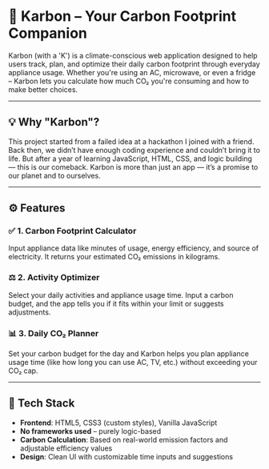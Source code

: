 # 🌱 Karbon – Your Carbon Footprint Companion

Karbon (with a 'K') is a climate-conscious web application designed to help users track, plan, and optimize their daily carbon footprint through everyday appliance usage. Whether you're using an AC, microwave, or even a fridge – Karbon lets you calculate how much CO₂ you're consuming and how to make better choices.

---

## 💡 Why "Karbon"?

This project started from a failed idea at a hackathon I joined with a friend. Back then, we didn’t have enough coding experience and couldn’t bring it to life. But after a year of learning JavaScript, HTML, CSS, and logic building — this is our comeback. Karbon is more than just an app — it’s a promise to our planet and to ourselves.

---

## ⚙️ Features

### ✅ 1. **Carbon Footprint Calculator**
Input appliance data like minutes of usage, energy efficiency, and source of electricity. It returns your estimated CO₂ emissions in kilograms.

### ⚖️ 2. **Activity Optimizer**
Select your daily activities and appliance usage time. Input a carbon budget, and the app tells you if it fits within your limit or suggests adjustments.

### 📊 3. **Daily CO₂ Planner**
Set your carbon budget for the day and Karbon helps you plan appliance usage time (like how long you can use AC, TV, etc.) without exceeding your CO₂ cap.

---

## 🧠 Tech Stack

- **Frontend**: HTML5, CSS3 (custom styles), Vanilla JavaScript
- **No frameworks used** – purely logic-based
- **Carbon Calculation**: Based on real-world emission factors and adjustable efficiency values
- **Design**: Clean UI with customizable time inputs and suggestions

